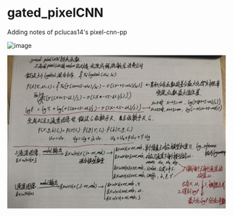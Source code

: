 # gated_pixelCNN
Adding notes of pclucas14's pixel-cnn-pp

![image](https://github.com/zd-daniel/gated_pixelCNN/blob/main/images/model_illustrate.jpg)

![image](https://github.com/zd-daniel/gated_pixelCNN/blob/main/images/loss_illustrate.jpg)
